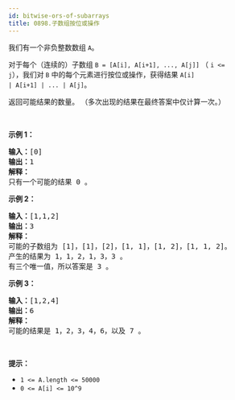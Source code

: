 ```yaml
---
id: bitwise-ors-of-subarrays
title: 0898.子数组按位或操作
---
```

我们有一个非负整数数组 <code>A</code>。

对于每个（连续的）子数组 <code>B = [A[i], A[i+1], ..., A[j]]</code> （ <code>i &lt;= j</code>），我们对 <code>B</code> 中的每个元素进行按位或操作，获得结果 <code>A[i] | A[i+1] | ... | A[j]</code>。

返回可能结果的数量。 （多次出现的结果在最终答案中仅计算一次。）

 

**示例 1：**


<pre><strong>输入：</strong>[0]<br/><strong>输出：</strong>1<br/><strong>解释：</strong><br/>只有一个可能的结果 0 。<br/></pre>

**示例 2：**


<pre><strong>输入：</strong>[1,1,2]<br/><strong>输出：</strong>3<br/><strong>解释：</strong><br/>可能的子数组为 [1]，[1]，[2]，[1, 1]，[1, 2]，[1, 1, 2]。<br/>产生的结果为 1，1，2，1，3，3 。<br/>有三个唯一值，所以答案是 3 。<br/></pre>

**示例 3：**


<pre><strong>输入：</strong>[1,2,4]<br/><strong>输出：</strong>6<br/><strong>解释：</strong><br/>可能的结果是 1，2，3，4，6，以及 7 。<br/></pre>

 

**提示：**

- <code>1 &lt;= A.length &lt;= 50000</code>
- <code>0 &lt;= A[i] &lt;= 10^9</code>